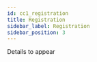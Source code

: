 ```yaml
---
id: cc1_registration
title: Registration
sidebar_label: Registration
sidebar_position: 3
---
```


Details to appear